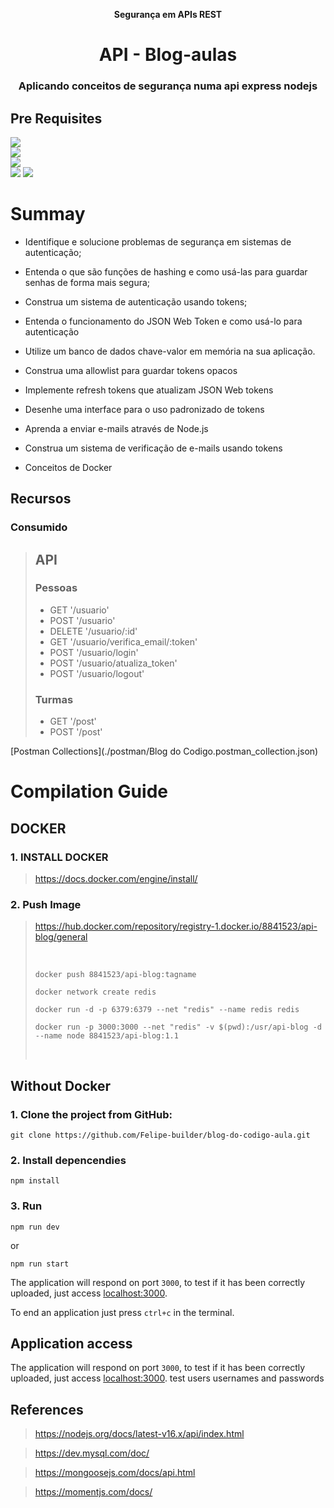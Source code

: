 <p align="center"><b>Segurança em APIs REST</b></p>

<div align="center">


</div>

  <h1 align="center">API - Blog-aulas</h1>
  <h3 align="center">Aplicando conceitos de segurança numa api express nodejs</h3>
  <p align="center" style="indent-text"><p>

## Pre Requisites
<a href="https://nodejs.org/en/download/"><img src="https://img.shields.io/badge/nodejs-v16.14.0-green?style=for-the-badge&logo=node.js"/></a></br>
<a href="https://www.mysql.com/downloads/"><img src="https://img.shields.io/badge/mysql-yellowgreen?style=for-the-badge&logo=mysql"/></a></br>
<a href="https://docs.npmjs.com/about-npm"><img src="https://img.shields.io/badge/npm-v8.3.1-yellow?style=for-the-badge&logo=npm"/></a></br>
<a href="https://redis.io/docs/getting-started/installation/"><img src="https://img.shields.io/badge/redis-yellow?style=for-the-badge&logo=redis"/></a>
<a href="https://code.visualstudio.com/download"><img src="https://img.shields.io/badge/vscode-yellow?style=for-the-badge&logo=Visual Studio Code"/></a>

# Summay

 - Identifique e solucione problemas de segurança em sistemas de autenticação;
 - Entenda o que são funções de hashing e como usá-las para guardar senhas de forma mais segura;
 - Construa um sistema de autenticação usando tokens;
 - Entenda o funcionamento do JSON Web Token e como usá-lo para autenticação
 - Utilize um banco de dados chave-valor em memória na sua aplicação.

 - Construa uma allowlist para guardar tokens opacos
 - Implemente refresh tokens que atualizam JSON Web tokens
 - Desenhe uma interface para o uso padronizado de tokens
 - Aprenda a enviar e-mails através de Node.js
 - Construa um sistema de verificação de e-mails usando tokens

 - Conceitos de Docker


## Recursos
### Consumido
> ## API
>
>
> ### Pessoas
>   - GET '/usuario'
>   - POST '/usuario'
>   - DELETE '/usuario/:id'
>   - GET '/usuario/verifica_email/:token'
>   - POST '/usuario/login'
>   - POST '/usuario/atualiza_token'
>   - POST '/usuario/logout'
>
> ### Turmas
>   - GET '/post'
>   - POST '/post'



[Postman Collections](./postman/Blog do Codigo.postman_collection.json)

# Compilation Guide

## DOCKER


### 1. INSTALL DOCKER

> https://docs.docker.com/engine/install/

### 2. Push Image

> https://hub.docker.com/repository/registry-1.docker.io/8841523/api-blog/general
>
> <br>
>
>```
>docker push 8841523/api-blog:tagname
>```
>```
>docker network create redis
>```
>```
>docker run -d -p 6379:6379 --net "redis" --name redis redis
>```
>```
>docker run -p 3000:3000 --net "redis" -v $(pwd):/usr/api-blog -d --name node 8841523/api-blog:1.1
>```
> <br>

## Without Docker

### 1. Clone the project from GitHub:

```
git clone https://github.com/Felipe-builder/blog-do-codigo-aula.git
```


### 2. Install depencendies

```
npm install
```
    
### 3. Run

```
npm run dev
```
or

```
npm run start
```



The application will respond on port `3000`, to test if it has been correctly uploaded, just access [localhost:3000](http://localhost:3000).

To end an application just press `ctrl+c` in the terminal.

## Application access

The application will respond on port `3000`, to test if it has been correctly uploaded, just access [localhost:3000](http://localhost:3000).
test users usernames and passwords 

## References

> https://nodejs.org/docs/latest-v16.x/api/index.html

> https://dev.mysql.com/doc/

> https://mongoosejs.com/docs/api.html

> https://momentjs.com/docs/